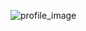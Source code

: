 ![profile_image](https://avatars2.githubusercontent.com/u/45194145?s=400&u=2862ed0f6b6f00789978344701f9ed54b45d8460&v=4)
